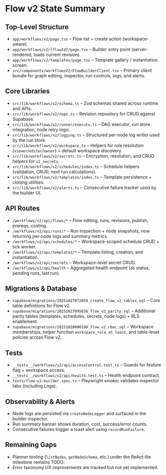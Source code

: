 # Flow v2 State Summary

## Top-Level Structure
- `app/workflows/v2/page.tsx` – Flow list + create action (workspace-aware).
- `app/workflows/v2/[flowId]/page.tsx` – Builder entry point (server-rendered, loads current revision).
- `app/workflows/v2/templates/page.tsx` – Template gallery / instantiation screen.
- `src/components/workflowsV2/FlowBuilderClient.tsx` – Primary client bundle for graph editing, inspector, run controls, logs, and alerts.

## Core Libraries
- `src/lib/workflows/v2/schema.ts` – Zod schemas shared across runtime and APIs.
- `src/lib/workflows/v2/repo.ts` – Revision repository for CRUD against Supabase.
- `src/lib/workflows/v2/runner/execute.ts` – DAG executor, run store integration, node retry logic.
- `src/lib/workflows/v2/logging.ts` – Structured per-node log writer used by the run store.
- `src/lib/workflows/v2/workspace.ts` – Helpers for role resolution (`viewer`/`editor`/`owner`) + default workspace discovery.
- `src/lib/workflows/v2/secrets.ts` – Encryption, resolution, and CRUD helpers for `v2_secrets`.
- `src/lib/workflows/v2/schedules/index.ts` – Schedule helpers (validation, CRUD, next run calculations).
- `src/lib/workflows/v2/templates/index.ts` – Template persistence + cloning utilities.
- `src/lib/workflows/v2/alerts.ts` – Consecutive failure tracker used by the builder UI.

## API Routes
- `/workflows/v2/api/flows/*` – Flow editing, runs, revisions, publish, prereqs, costing.
- `/workflows/v2/api/runs/*` – Run inspection + node snapshots, now returning per-node logs and summary metrics.
- `/workflows/v2/api/schedules/*` – Workspace-scoped schedule CRUD + tick worker.
- `/workflows/v2/api/templates/*` – Template listing, creation, and instantiation.
- `/workflows/v2/api/secrets` – Workspace-level secret CRUD.
- `/workflows/v2/api/health` – Aggregated health endpoint (`db` status, pending runs, last run).

## Migrations & Database
- `supabase/migrations/20251027072859_create_flow_v2_tables.sql` – Core table definitions for Flow v2.
- `supabase/migrations/20251027095836_flow_v2_parity.sql` – Additional parity tables (templates, schedules, secrets, node logs) + RLS enablement.
- `supabase/migrations/20251028000100_flow_v2_rbac.sql` – Workspace memberships, helper function `workspace_role_at_least`, and table-level policies across Flow v2.

## Tests
- `__tests__/workflows/v2/api/accessControl.test.ts` – Guards for feature flag + workspace access.
- `__tests__/workflows/v2/api/health.test.ts` – Health endpoint contract.
- `tests/flow-v2-builder.spec.ts` – Playwright smoke; validates inspector tabs (including Logs).

## Observability & Alerts
- Node logs are persisted via `createNodeLogger` and surfaced in the builder inspector.
- Run summary banner shows duration, cost, success/error counts.
- Consecutive failures trigger a toast alert using `recordRunFailure`.

## Remaining Gaps
- Planner tooling (`listNodes`, `getNodeSchema`, etc.) under the ReAct-lite milestone remains TODO.
- Error taxonomy UX improvements are tracked but not yet implemented.
